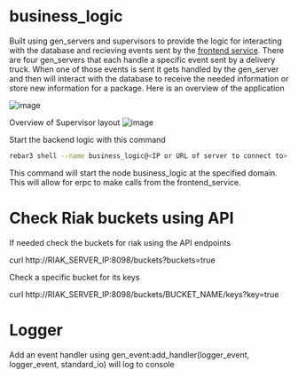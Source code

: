 business_logic
=====

Built using gen_servers and supervisors to provide the logic for interacting with the database and recieving events sent by the [frontend service](https://github.com/electricman991/cowboy_frontend). There are four gen_servers that each handle a specific event sent by a delivery truck. When one of those events is sent it gets handled by the gen_server and then will interact with the database to receive the needed information or store new information for a package. Here is an overview of the application 

![image](https://github.com/user-attachments/assets/3adf1128-068f-43c7-b595-97b6bcf17e46)

Overview of Supervisor layout 
![image](https://github.com/user-attachments/assets/15ede29c-3a71-494c-9326-90a15e8b8801)


Start the backend logic with this command
```bash
rebar3 shell --name business_logic@<IP or URL of server to connect to> --setcookie secret
```
This command will start the node business_logic at the specified domain. This will allow for erpc to make calls from the frontend_service.

# Check Riak buckets using API
If needed check the buckets for riak using the API endpoints

curl http://RIAK_SERVER_IP:8098/buckets?buckets=true

Check a specific bucket for its keys

curl http://RIAK_SERVER_IP:8098/buckets/BUCKET_NAME/keys?key=true

# Logger
Add an event handler using gen_event:add_handler(logger_event, logger_event, standard_io) will log to console
